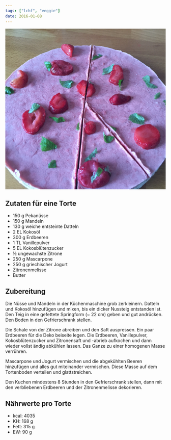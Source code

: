 ```yaml
---
tags: ["lchf", "veggie"]
date: 2016-01-08
---
```


![](../uploads/erdbeer-cheesecake.jpg)

## Zutaten für eine Torte
- 150 g     Pekanüsse
- 150 g     Mandeln
- 130 g     weiche entsteinte Datteln
- 2 EL      Kokosöl
- 300 g     Erdbeeren
- 1 TL      Vanillepulver
- 5 EL      Kokosblütenzucker
- ½         ungewachste Zitrone
- 250 g     Mascarpone
- 250 g     griechischer Jogurt
- Zitronenmelisse
- Butter

## Zubereitung
Die Nüsse und Mandeln in der Küchenmaschine grob zerkleinern. Datteln und Kokosöl hinzufügen und mixen, bis ein dicker Nussteig entstanden ist. Den Teig in eine gefettete Springform (~ 22 cm) geben und gut andrücken. Den Boden in den Gefrierschrank stellen.

Die Schale von der Zitrone abreiben und den Saft auspressen. Ein paar Erdbeeren für die Deko beiseite legen. Die Erdbeeren, Vanillepulver, Kokosblütenzucker und Zitronensaft und -abrieb aufkochen und dann wieder vollst ändig abkühlen lassen. Das Ganze zu einer homogenen Masse verrühren.

Mascarpone und Jogurt vermischen und die abgekühlten Beeren hinzufügen und alles gut miteinander vermischen. Diese Masse auf dem Tortenboden verteilen und glattstreichen.

Den Kuchen mindestens 8 Stunden in den Gefrierschrank stellen, dann mit den verbliebenen Erdbeeren und der Zitronenmelisse dekorieren.

## Nährwerte pro Torte
- kcal: 4035
- KH:    168 g
- Fett:  315 g
- EW:     90 g
